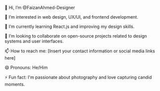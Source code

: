 👋 Hi, I’m @FaizanAhmed-Designer

👀 I’m interested in web design, UX/UI, and frontend development.

🌱 I’m currently learning React.js and improving my design skills.

💞️ I’m looking to collaborate on open-source projects related to design systems and user interfaces.

📫 How to reach me: [Insert your contact information or social media links here]

😄 Pronouns: He/Him

⚡ Fun fact: I'm passionate about photography and love capturing candid moments.

<!---
FaizanAhmed-Designer/FaizanAhmed-Designer is a ✨ special ✨ repository because its `README.md` (this file) appears on your GitHub profile.
You can click the Preview link to take a look at your changes.
--->
